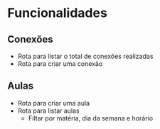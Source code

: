 # Funcionalidades

## Conexões

- Rota para listar o total de conexões realizadas
- Rota para criar uma conexão

## Aulas

- Rota para criar uma aula
- Rota para listar aulas
    - Filtar por matéria, dia da semana e horário

